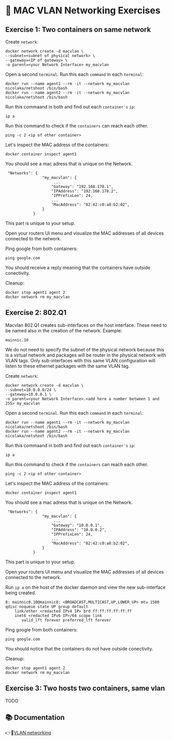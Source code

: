 # :hibiscus: MAC VLAN Networking Exercises

## Exercise 1: Two containers on same network
Create `network`:
```
docker network create -d macvlan \
--subnet=<subnet of physical network> \
--gateway=<IP of gateway> \
-o parent=<your Network Interface> my_macvlan
```
Open a second `terminal`. Run this each `command` in each `terminal`:
```
docker run --name agent1 --rm -it --network my_macvlan nicolaka/netshoot /bin/bash
docker run --name agent2 --rm -it --network my_macvlan nicolaka/netshoot /bin/bash
```
Run this commaand in both and find out each `container's` `ip`:
```
ip a
```
Run  this command  to check if the `containers` can reach each other.
```
ping -c 2 <ip of other container>
```
Let's  inspect the MAC address of the containers:
```
docker container inspect agent1
```
You should see a mac adress that is unique on the Network.
```
 "Networks": {
                "my_macvlan": {
                     ...
                    "Gateway": "192.168.178.1",
                    "IPAddress": "192.168.178.2",
                    "IPPrefixLen": 24,
                    ...
                    "MacAddress": "02:42:c0:a8:b2:02",
                }
            }
```
This part is unique to your setup.

Open your routers UI menu and visualize the MAC addresses of all devices connected to the network.

Ping google from both containers:
```
ping google.com
```
You should receive a reply meaning that the containers have outside conectivity.

Cleanup:
```
docker stop agent1 agent 2
docker network rm my_macvlan
```

## Exercise 2: 802.Q1 
Macvlan 802.Q1 creates sub-interfaces on the host interface.
These need to be named also in the creation of the network.
Example:
```
mainnic.10
```
We do not need to specify the subnet of the physical network because this is a virtual network
and packages will be router in the physical network with VLAN tags.
Only sub-interfaces with this same VLAN configuration will listen to these ethernet 
packages with the same VLAN tag.

Create `network`:
```
docker network create -d macvlan \
--subnet=10.0.0.0/24 \
--gateway=10.0.0.1 \
-o parent=<your Network Interface>.<add here a number between 1 and 255> my_macvlan
```

Open a second `terminal`. Run this each `command` in each `terminal`:
```
docker run --name agent1 --rm -it --network my_macvlan nicolaka/netshoot /bin/bash
docker run --name agent2 --rm -it --network my_macvlan nicolaka/netshoot /bin/bash
```
Run this commaand in both and find out each `container's` `ip`:
```
ip a
```
Run  this command  to check if the `containers` can reach each other.
```
ping -c 2 <ip of other container>
```
Let's  inspect the MAC address of the containers:
```
docker container inspect agent1
```
You should see a mac adress that is unique on the Network.
```
 "Networks": {
                "my_macvlan": {
                     ...
                    "Gateway": "10.0.0.1",
                    "IPAddress": "10.0.0.2",
                    "IPPrefixLen": 24,
                    ...
                    "MacAddress": "02:42:c0:a8:b2:02",
                }
            }
```
This part is unique to your setup.

Open your routers UI menu and visualize the MAC addresses of all devices connected to the network.

Run `ip a` on the host of the docker daemon and view the new sub-interface being created.
```
8: mainnic0.10@mainnic0: <BROADCAST,MULTICAST,UP,LOWER_UP> mtu 1500 qdisc noqueue state UP group default
    link/ether <redacted IPv4 IP> brd ff:ff:ff:ff:ff:ff
    inet6 <redacted IPv6 IP>/64 scope link
       valid_lft forever preferred_lft forever
```

Ping google from both containers:
```
ping google.com
```
You should notice that the containers do not have outside conectivity.

Cleanup:
```
docker stop agent1 agent 2
docker network rm my_macvlan
```
## Exercise 3: Two hosts two containers, same vlan

TODO


## :books: Documentation

:point_right::link:[VLAN networking](https://github.com/Shopify/docker/blob/master/experimental/vlan-networks.md)


